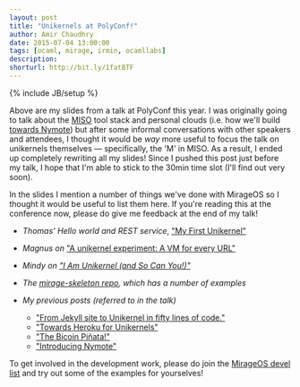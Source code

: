 ```yaml
---
layout: post
title: "Unikernels at PolyConf!"
author: Amir Chaudhry
date: 2015-07-04 13:00:00
tags: [ocaml, mirage, irmin, ocamllabs]
description:
shorturl: http://bit.ly/1fatBTF
---
```

{% include JB/setup %}
<!-- 
{% assign image_folder = 'folder-of-images' %}
{% assign number_of_images = 2 %}
{% include amc/make_gallery %}

[![Alt]({{BASE_PATH}}/images/web/#.jpg)](http://www.com)

<div class="flex-video">
  <iframe>Title</iframe>
</div>

<a href="#"><img style="float: right; margin-left: 10px" src="http://amirchaudhry.com/images/web/#"></a> -->

<script async class="speakerdeck-embed" data-id="1076a457408d42d7bb9da27dd88b68c8" data-ratio="1.77777777777778" src="//speakerdeck.com/assets/embed.js"></script>

Above are my slides from a talk at PolyConf this year.  I was originally going
to talk about the [MISO][] tool stack and personal clouds (i.e. how we'll
build [towards Nymote][nymote]) but after some informal conversations with
other speakers and attendees, I thought it would be *way* more useful to focus
the talk on unikernels themselves — specifically, the 'M' in MISO.  As a
result, I ended up completely rewriting all my slides!  Since I pushed this
post just before my talk, I hope that I'm able to stick to the 30min time slot
(I'll find out very soon).

In the slides I mention a number of things we've done with MirageOS so I
thought it would be useful to list them here.  If you're reading this at the
conference now, please do give me feedback at the end of my talk!

- *Thomas' Hello world and REST service*, ["My First Unikernel"][tom-unikernel]
- *Magnus on* ["A unikernel experiment: A VM for every URL"][magnus]
- *Mindy on ["I Am Unikernel (and So Can You!)"][mindy-overview]*
- *The [mirage-skeleton repo][mir-skeleton], which has a number of examples*

- *My previous posts (referred to in the talk)*
  - ["From Jekyll site to Unikernel in fifty lines of code."][jekyll-unikernel]
  - ["Towards Heroku for Unikernels"][heroku-unikernel]
  - ["The Bicoin Piñata!"][pinata]
  - ["Introducing Nymote"][nymote-intro]

To get involved in the development work, please do join the
[MirageOS devel list][mir-list] and try out some of the examples for
yourselves!

[MISO]: http://amirchaudhry.com/brewing-miso-to-serve-nymote/
[nymote]: http://nymote.org/blog/2013/introducing-nymote/
[mindy-overview]: http://www.somerandomidiot.com/blog/2014/08/19/i-am-unikernel/
[tom-unikernel]: http://roscidus.com/blog/blog/2014/07/28/my-first-unikernel/ 
[magnus]: http://www.skjegstad.com/blog/2015/03/25/mirageos-vm-per-url-experiment/
[pinata]: http://amirchaudhry.com/bitcoin-pinata/
[jekyll-unikernel]: http://amirchaudhry.com/from-jekyll-to-unikernel-in-fifty-lines/
[heroku-unikernel]: http://amirchaudhry.com/heroku-for-unikernels-pt1
[nymote-intro]: http://nymote.org/blog/2013/introducing-nymote/
[mir-skeleton]: https://github.com/mirage/mirage-skeleton
[mir-list]: http://lists.xenproject.org/cgi-bin/mailman/listinfo/mirageos-devel
